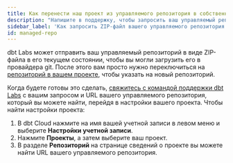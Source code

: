```yaml
---
title: Как перенести наш проект из управляемого репозитория в собственный репозиторий?
description: "Напишите в поддержку, чтобы запросить ваш управляемый репозиторий"
sidebar_label: 'Как запросить ZIP-файл вашего управляемого репозитория'
id: managed-repo
---
```


dbt Labs может отправить ваш управляемый репозиторий в виде ZIP-файла в его текущем состоянии, чтобы вы могли загрузить его в провайдера git. После этого вам просто нужно переключиться на [репозиторий в вашем проекте](/docs/cloud/git/import-a-project-by-git-url), чтобы указать на новый репозиторий.

Когда будете готовы это сделать, [свяжитесь с командой поддержки dbt Labs](mailto:support@getdbt.com) с вашим запросом и URL вашего управляемого репозитория, который вы можете найти, перейдя в настройки вашего проекта. Чтобы найти настройки проекта:

1. В dbt Cloud нажмите на имя вашей учетной записи в левом меню и выберите **Настройки учетной записи**.
2. Нажмите **Проекты**, а затем выберите ваш проект.
3. В разделе **Репозиторий** на странице сведений о проекте вы можете найти URL вашего управляемого репозитория.